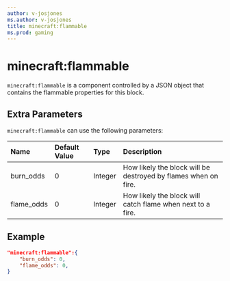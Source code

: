 ```yaml
---
author: v-josjones
ms.author: v-josjones
title: minecraft:flammable
ms.prod: gaming
---
```


# minecraft:flammable

`minecraft:flammable` is a component controlled by a JSON object that contains the flammable properties for this block.

## Extra Parameters

`minecraft:flammable` can use the following parameters:

|Name |Default Value  |Type  |Description  |
|:----------|:----------|:----------|:----------|
|burn_odds| 0| Integer| How likely the block will be destroyed by flames when on fire. |
|flame_odds| 0| Integer| How likely the block will catch flame when next to a fire. |

## Example

```json
"minecraft:flammable":{
    "burn_odds": 0,
    "flame_odds": 0,
}
```
